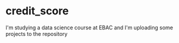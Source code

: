 # credit_score

I'm studying a data science course at EBAC and I'm uploading some projects to the repository
